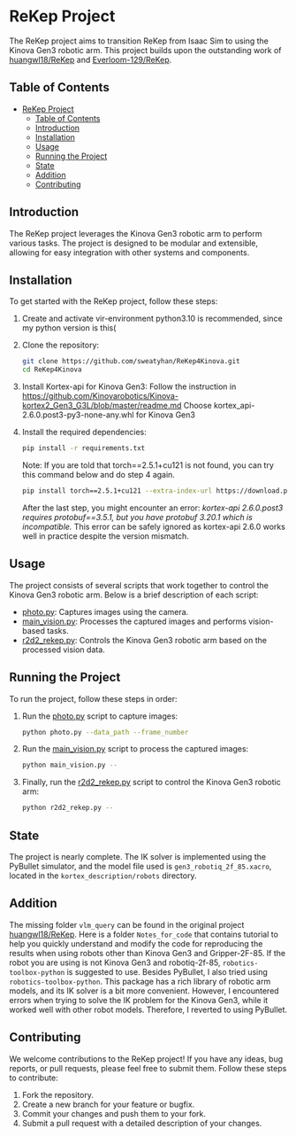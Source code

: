 # ReKep Project

The ReKep project aims to transition ReKep from Isaac Sim to using the Kinova Gen3 robotic arm. This project builds upon the outstanding work of [huangwl18/ReKep](https://github.com/huangwl18/ReKep) and [Everloom-129/ReKep](https://github.com/Everloom-129/ReKep).

## Table of Contents

- [ReKep Project](#rekep-project)
  - [Table of Contents](#table-of-contents)
  - [Introduction](#introduction)
  - [Installation](#installation)
  - [Usage](#usage)
  - [Running the Project](#running-the-project)
  - [State](#state)
  - [Addition](#addition)
  - [Contributing](#contributing)

## Introduction

The ReKep project leverages the Kinova Gen3 robotic arm to perform various tasks. The project is designed to be modular and extensible, allowing for easy integration with other systems and components.

## Installation

To get started with the ReKep project, follow these steps:

1. Create and activate vir-environment 
    python3.10 is recommended, since my python version is this(


2. Clone the repository:
    ```bash
    git clone https://github.com/sweatyhan/ReKep4Kinova.git
    cd ReKep4Kinova
    ```

3. Install Kortex-api for Kinova Gen3:
    Follow the instruction in https://github.com/Kinovarobotics/Kinova-kortex2_Gen3_G3L/blob/master/readme.md
    Choose kortex_api-2.6.0.post3-py3-none-any.whl for Kinova Gen3

4. Install the required dependencies:
    ```bash
    pip install -r requirements.txt
    ```
    Note: 
    If you are told that torch==2.5.1+cu121 is not found, you can try this command below and do step 4 again.
    ```bash
    pip install torch==2.5.1+cu121 --extra-index-url https://download.pytorch.org/whl/cu121  # -i https://pypi.tuna.tsinghua.edu.cn/simple
    ```
    After the last step, you might encounter an error: *kortex-api 2.6.0.post3 requires protobuf==3.5.1, but you have protobuf 3.20.1 which is incompatible.* This error can be safely ignored as kortex-api 2.6.0 works well in practice despite the version mismatch.
    

## Usage

The project consists of several scripts that work together to control the Kinova Gen3 robotic arm. Below is a brief description of each script:

- [photo.py](http://_vscodecontentref_/0): Captures images using the camera.
- [main_vision.py](http://_vscodecontentref_/1): Processes the captured images and performs vision-based tasks.
- [r2d2_rekep.py](http://_vscodecontentref_/2): Controls the Kinova Gen3 robotic arm based on the processed vision data.

## Running the Project

To run the project, follow these steps in order:

1. Run the [photo.py](http://_vscodecontentref_/3) script to capture images:
    ```bash
    python photo.py --data_path --frame_number
    ```

2. Run the [main_vision.py](http://_vscodecontentref_/4) script to process the captured images:
    ```bash
    python main_vision.py --
    ```

3. Finally, run the [r2d2_rekep.py](http://_vscodecontentref_/5) script to control the Kinova Gen3 robotic arm:
    ```bash
    python r2d2_rekep.py --
    ```

## State

The project is nearly complete. The IK solver is implemented using the PyBullet simulator, and the model file used is `gen3_robotiq_2f_85.xacro`, located in the `kortex_description/robots` directory.

## Addition

The missing folder `vlm_query` can be found in the original project [huangwl18/ReKep](https://github.com/huangwl18/ReKep).
Here is a folder `Notes_for_code` that contains tutorial to help you quickly understand and modify the code for reproducing the results when using robots other than Kinova Gen3 and Gripper-2F-85.
If the robot you are using is not Kinova Gen3 and robotiq-2f-85, `robotics-toolbox-python` is suggested to use. 
Besides PyBullet, I also tried using `robotics-toolbox-python`. This package has a rich library of robotic arm models, and its IK solver is a bit more convenient. However, I encountered errors when trying to solve the IK problem for the Kinova Gen3, while it worked well with other robot models. Therefore, I reverted to using PyBullet.


## Contributing

We welcome contributions to the ReKep project! If you have any ideas, bug reports, or pull requests, please feel free to submit them. Follow these steps to contribute:

1. Fork the repository.
2. Create a new branch for your feature or bugfix.
3. Commit your changes and push them to your fork.
4. Submit a pull request with a detailed description of your changes.
